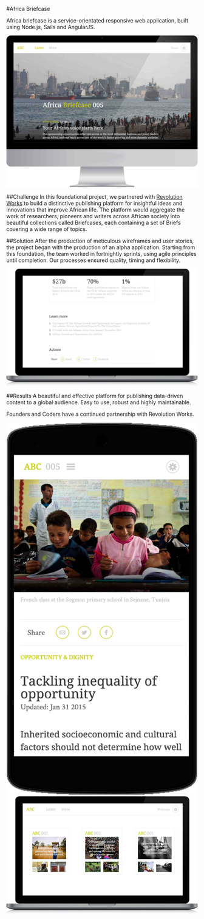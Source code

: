#Africa Briefcase

Africa briefcase is a service-orientated responsive web application, built using Node.js, Sails and AngularJS.

<p class="center"><img class="abc-desktop" src="/assets/images/abc/abc-desktop.jpg"></p>

##Challenge
In this foundational project, we partnered with <a href="http://www.revolution.works/" target="_blank">Revolution Works</a> to build a distinctive publishing platform for insightful ideas and innovations that improve African life. The platform would aggregate the work of researchers, pioneers and writers across African society into beautiful collections called Briefcases, each containing a set of Briefs covering a wide range of topics.

##Solution
After the production of meticulous wireframes and user stories, the project began with the production of an alpha application. Starting from this foundation, the team worked in fortnightly sprints, using agile principles until completion. Our processes ensured quality, timing and flexibility.

<p class="center">
	<img class="abc-laptop" src="/assets/images/abc/abc-brief.jpg">
</p>

##Results
A beautiful and effective platform for publishing data-driven content to a global audience. Easy to use, robust and highly maintainable.

Founders and Coders have a continued partnership with Revolution Works.

<p class="center">
	<img class="abc-mobile" src="/assets/images/abc/abc-mobile.jpg">
	<img class="abc-laptop" src="/assets/images/abc/abc-screen.jpg">
</p>
